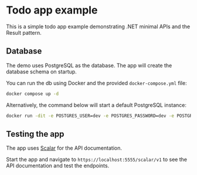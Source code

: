 # Todo app example

This is a simple todo app example demonstrating .NET minimal APIs and the Result pattern.


## Database

The demo uses PostgreSQL as the database. The app will create the database schema on startup.

You can run the db using Docker and the provided `docker-compose.yml` file:

```bash
docker compose up -d
```

Alternatively, the command below will start a default PostgreSQL instance:

```bash
docker run -dit -e POSTGRES_USER=dev -e POSTGRES_PASSWORD=dev -e POSTGRES_DB=shoulddo -p 127.0.0.1:5432:5432 --name db --rm postgres:18
```

## Testing the app

The app uses [Scalar](https://github.com/scalar/scalar) for the API documentation.

Start the app and navigate to `https://localhost:5555/scalar/v1` to see the API documentation and test the endpoints.

